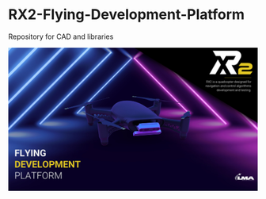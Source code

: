 # RX2-Flying-Development-Platform
Repository for CAD and libraries

![alt text](./Render/Git-Hub.png)
